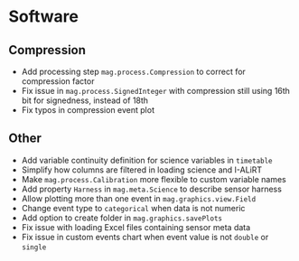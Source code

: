 # Software

## Compression

- Add processing step `mag.process.Compression` to correct for compression factor
- Fix issue in `mag.process.SignedInteger` with compression still using 16th bit for signedness, instead of 18th
- Fix typos in compression event plot

## Other

- Add variable continuity definition for science variables in `timetable`
- Simplify how columns are filtered in loading science and I-ALiRT
- Make `mag.process.Calibration` more flexible to custom variable names
- Add property `Harness` in `mag.meta.Science` to describe sensor harness
- Allow plotting more than one event in `mag.graphics.view.Field`
- Change event type to `categorical` when data is not numeric
- Add option to create folder in `mag.graphics.savePlots`
- Fix issue with loading Excel files containing sensor meta data
- Fix issue in custom events chart when event value is not `double` or `single`
